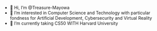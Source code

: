 - 👋 Hi, I’m @Treasure-Mayowa
- 👀 I’m interested in Computer Science and Technology with particular fondness for Artificial Development, Cybersecurity and Virtual Reality
- 🌱 I’m currently taking CS50 WITH Harvard University


